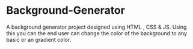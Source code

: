 # Background-Generator
A background generator project designed using  HTML , CSS &amp; JS. Using this you can the end user can change the color of the background to any basic or an gradient color.
